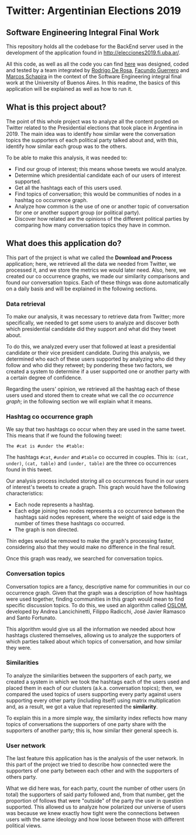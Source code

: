 # Twitter: Argentinian Elections 2019
## Software Engineering Integral Final Work

This repository holds all the codebase for the BackEnd server used in the development of the application found in
http://elecciones2019.fi.uba.ar/. 

All this code, as well as all the code you can find 
[here](https://github.com/RodrigoDeRosa/eleccionesFrontEnd) was designed, coded and tested by a team integrated by 
[Rodrigo De Rosa](https://github.com/RodrigoDeRosa), 
[Facundo Guerrero](https://github.com/facuguerrero) and 
[Marcos Schapira](https://github.com/marcossch) in the context of the Software Engineering integral final work at the
University of Buenos Aires. In this readme, the basics of this application will be explained as well as how to run it.

## What is this project about?

The point of this whole project was to analyze all the content posted on Twitter related to the Presidential elections
that took place in Argentina in 2019. The main idea was to identify how similar were the conversation topics the
supporters of each political party talked about and, with this, identify how similar each group was to the others.

To be able to make this analysis, it was needed to:

* Find our group of interest; this means whose tweets we would analyze.
* Determine which presidential candidate each of our users of interest supported.
* Get all the hashtags each of this users used.
* Find topics of conversation; this would be communities of nodes in a hashtag co occurrence graph.
* Analyze how common is the use of one or another topic of conversation for one or another support group (or political
party).
* Discover how related are the opinions of the different political parties by comparing how many conversation topics
they have in common.

## What does this application do?

This part of the project is what we called the **Download and Process** application; here, we retrieved all the data we
needed from Twitter, we processed it, and we store the metrics we would later need. Also, here, we created our co
occurrence graphs, we made our similarity comparisons and found our conversation topics. Each of these things was 
done automatically on a daily basis and will be explained in the following sections.

### Data retrieval

To make our analysis, it was necessary to retrieve data from Twitter; more specifically, we needed to get some users
to analyze and discover both which presidential candidate did they support and what did they tweet about. 

To do this, we analyzed every user that followed at least a presidential candidate or their vice president candidate.
During this analysis, we determined who each of these users supported by analyzing who did they follow and who did they
retweet; by pondering these two factors, we created a system to determine if a user supported one or another party with
a certain degree of confidence.

Regarding the users' opinion, we retrieved all the hashtag each of these users used and stored them to create what we
call the *co occurrence graph*; in the following section we will explain what it means.

### Hashtag co occurrence graph

We say that two hashtags co occur when they are used in the same tweet. This means that if we found the following tweet:

```
The #cat is #under the #table:
```

The hashtags `#cat`, `#under` and `#table` co occurred in couples. This is: `(cat, under)`, `(cat, table)` and
`(under, table)` are the three co occurrences found in this tweet.

Our analysis process included storing all co occurrences found in our users of interest's tweets to create a graph. This
graph would have the following characteristics:

* Each node represents a hashtag.
* Each edge joining two nodes represents a co occurrence between the hashtags said nodes represent, where the weight
of said edge is the number of times these hashtags co occurred.
* The graph is non directed.

Thin edges would be removed to make the graph's processing faster, considering also that they would make no difference
in the final result.

Once this graph was ready, we searched for conversation topics.

### Conversation topics

Conversation topics are a fancy, descriptive name for communities in our co occurrence graph. Given that the graph was
a description of how hashtags were used together, finding communities in this graph would mean to find specific 
discussion topics. To do this, we used an algorithm called [OSLOM](http://www.oslom.org/), developed by Andrea 
Lancichinetti, Filippo Radicchi, José Javier Ramasco and Santo Fortunato.

This algorithm would give us all the information we needed about how hashtags clustered themselves, allowing us to
analyze the supporters of which parties talked about which topics of conversation, and how similar they were.

### Similarities

To analyze the similarities between the supporters of each party, we created a system in which we took the hashtags each
of the users used and placed them in each of our clusters (a.k.a. conversation topics); then, we compared the used 
topics of users supporting every party against users supporting every other party (including itself) using matrix 
multiplication and, as a result, we got a value that represented the **similarity**.

To explain this in a more simple way, the similarity index reflects how many topics of conversations the supporters of 
one party share with the supporters of another party; this is, how similar their general speech is.

### User network

The last feature this application has is the analysis of the user network. In this part of the project we tried to
describe how connected were the supporters of one party between each other and with the supporters of others party.

What we did here was, for each party, count the number of other users (in total) the supporters of said party followed
and, from that number, get the proportion of follows that were "outside" of the party the user in question supported.
This allowed us to analyze how polarized our universe of users was because we knew exactly how tight were the connections
between users with the same ideology and how loose between those with different political views.
